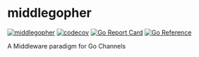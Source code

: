# middlegopher

[![middlegopher](https://github.com/kmulvey/middlegopher/actions/workflows/release_build.yml/badge.svg)](https://github.com/kmulvey/middlegopher/actions/workflows/release_build.yml) [![codecov](https://codecov.io/gh/kmulvey/middlegopher/branch/main/graph/badge.svg?token=XpJ5kCJzsn)](https://codecov.io/gh/kmulvey/middlegopher) [![Go Report Card](https://goreportcard.com/badge/github.com/kmulvey/middlegopher)](https://goreportcard.com/report/github.com/kmulvey/middlegopher) [![Go Reference](https://pkg.go.dev/badge/github.com/kmulvey/middlegopher.svg)](https://pkg.go.dev/github.com/kmulvey/middlegopher)

A Middleware paradigm for Go Channels
